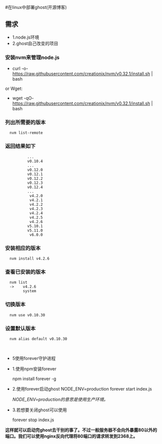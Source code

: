 #在linux中部署ghost(开源博客)
## 需求 ##

  - 1.node.js环境
  - 2.ghost自己改变的项目
  
### 安装nvm来管理node.js
  
  - curl -o- https://raw.githubusercontent.com/creationix/nvm/v0.32.1/install.sh | bash
  
   or Wget:

  - wget -qO- https://raw.githubusercontent.com/creationix/nvm/v0.32.1/install.sh | bash
  
### 列出所需要的版本
      nvm list-remote
###  返回结果如下
              ...
              v0.10.4
              ...
              v0.12.0
              v0.12.1
              v0.12.2
              v0.12.3
              v0.12.4
              ...
               v4.2.0
               v4.2.1
               v4.2.2
               v4.2.3
               v4.2.4
               v4.2.5
               v4.2.6
              v5.10.1
              v5.11.0
               v6.0.0
###    安装相应的版本
      nvm install v4.2.6
###    查看已安装的版本
      nvm list
      ->    v4.2.6
            system
###   切换版本
      nvm use v0.10.30
###   设置默认版本
      nvm alias default v0.10.30
      
      
      
  - 5使用forever守护进程

   + 1.使用npm安装forever
   
     npm install forever -g
     
   + 2.使用forever启动ghost
     NODE_ENV=production forever start index.js

     *NODE_ENV=production的意思是使用生产环境。*

   + 3.若想要关闭ghost可以使用
   
     forever stop index.js

**这样就可以启动完ghost去干别的事了。不过一般服务器不会向外暴露80以外的端口。我们可以使用nginx反向代理将80端口的请求转发到2368上。**


